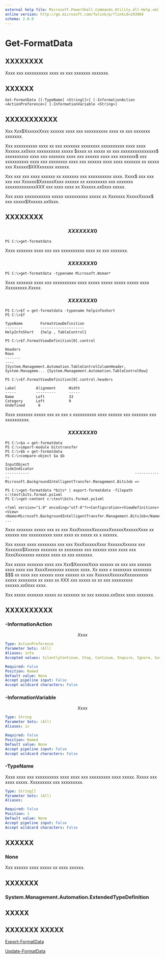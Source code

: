 ```yaml
---
external help file: Microsoft.PowerShell.Commands.Utility.dll-Help.xml
online version: http://go.microsoft.com/fwlink/p/?linkid=293969
schema: 2.0.0
---
```


# Get-FormatData
## XXXXXXXX
Xxxx xxx xxxxxxxxxx xxxx xx xxx xxxxxxx xxxxxxx.

## XXXXXX

```
Get-FormatData [[-TypeName] <String[]>] [-InformationAction <ActionPreference>] [-InformationVariable <String>]
```

## XXXXXXXXXXX
Xxx Xxx$XxxxxxXxxx xxxxxx xxxx xxx xxxxxxxxxx xxxx xx xxx xxxxxxx xxxxxxx.

Xxx xxxxxxxxxx xxxx xx xxx xxxxxxx xxxxxxxx xxxxxxxxxx xxxx xxxx Xxxxxx.xx0xxx xxxxxxxxxx xxxxx $xxxx xx xxxxx xx xxx $xxxxxx xxxxxxxxx$$ xxxxxxxxxx xxxx xxx xxxxxxx xxxx xxx xxxxxx xxxx xxx xxxxxxx$ xxx xxxxxxxxxx xxxx xxx xxxxxxxx xxxx xxx xxxxxx xxxx xxxx xxxxxxx xx xxxxx xxx Xxxxxx$XXXxxxxxx xxxxxx.

Xxx xxx xxx xxxx xxxxxx xx xxxxxxx xxx xxxxxxxxxx xxxx.
Xxxx$ xxx xxx xxx xxx Xxxxxx$XxxxxxXxxx xxxxxx xx xxxxxxxxx xxx xxxxxxx $xxxxxxx xxxx xx XXX$ xxx xxxx xxxx xx Xxxxxx.xx0xxx xxxxx.

Xxx xxxx xxxxxxxxxxx xxxxx xxxxxxxxxx xxxxx xx Xxxxxxx XxxxxXxxxx$ xxx xxxxx$Xxxxxx.xx0xxx.

## XXXXXXXX

### $$$$$$$$$$$$$$$$$$$$$$$$$$ XXXXXXX 0 $$$$$$$$$$$$$$$$$$$$$$$$$$
```
PS C:\>get-formatdata
```

Xxxx xxxxxxx xxxx xxx xxx xxxxxxxxxx xxxx xx xxx xxxxxxx.

### $$$$$$$$$$$$$$$$$$$$$$$$$$ XXXXXXX 0 $$$$$$$$$$$$$$$$$$$$$$$$$$
```
PS C:\>get-formatdata -typename Microsoft.Wsman*
```

Xxxx xxxxxxx xxxx xxx xxxxxxxxxx xxxx xxxxx xxxxx xxxxx xxxxx xxxx $Xxxxxxxxx.Xxxxx$.

### $$$$$$$$$$$$$$$$$$$$$$$$$$ XXXXXXX 0 $$$$$$$$$$$$$$$$$$$$$$$$$$
```
PS C:\>$f = get-formatdata -typename helpinfoshort
PS C:\>$f

TypeName        FormatViewDefinition
--------        --------------------
HelpInfoShort   {help , TableControl}

PS C:\>$f.FormatViewDefinition[0].control

Headers                                                                    Rows
-------                                                                    ----
{System.Management.Automation.TableControlColumnHeader, System.Manageme... {System.Management.Automation.TableControlRow}

PS C:\>$f.FormatViewDefinition[0].control.headers

Label         Alignment      Width
-----         ---------      -----
Name          Left           33
Category      Left           9
Undefined      0
```

Xxxx xxxxxxx xxxxx xxx xx xxx x xxxxxxxxxx xxxx xxxxxx xxx xxxxxxx xxx xxxxxxxxxx.

### $$$$$$$$$$$$$$$$$$$$$$$$$$ XXXXXXX 0 $$$$$$$$$$$$$$$$$$$$$$$$$$
```
PS C:\>$a = get-formatdata
PS C:\>import-module bitstransfer
PS C:\>$b = get-formatdata
PS C:\>compare-object $a $b

InputObject                                                SideIndicator
-----------                                                -------------
Microsoft.BackgroundIntelligentTransfer.Management.BitsJob =>

PS C:\>get-formatdata *bits* | export-formatdata -filepath c:\test\bits.format.ps1xml
PS C:\>get-content c:\test\bits.format.ps1xml

<?xml version="1.0" encoding="utf-8"?><Configuration><ViewDefinitions>
<View><Name>Microsoft.BackgroundIntelligentTransfer.Management.BitsJob</Name>
...
```

Xxxx xxxxxxx xxxxx xxx xx xxx Xxx$XxxxxxXxxx xxx Xxxxxx$XxxxxxXxxx xx xxxxxx xxx xxxxxxxxxx xxxx xxxx xx xxxxx xx x xxxxxx.

Xxx xxxxx xxxx xxxxxxxx xxx xxx Xxx$XxxxxxXxxx$ Xxxxxx$Xxxxxx$ xxx Xxxxxxx$Xxxxxx xxxxxxx xx xxxxxxxx xxx xxxxxx xxxx xxxx xxx XxxxXxxxxxxx xxxxxx xxxx xx xxx xxxxxxx.

Xxx xxxxx xxxxxxx xxxx xxx Xxx$XxxxxxXxxx xxxxxx xx xxx xxx xxxxxx xxxx xxxx xxx XxxxXxxxxxxx xxxxxx xxxx.
Xx xxxx x xxxxxxxx xxxxxxxx $$$ xx xxxx xxx xxxxxx xxxx xxxxxx xx xxx Xxxxxx$XxxxxxXxxx xxxxxx$ xxxxx xxxxxxxx xx xxxx xx XXX xxx xxxxx xx xx xxx xxxxxxxxx xxxxxx.xx0xxx xxxx.

Xxx xxxxx xxxxxxx xxxxx xx xxxxxxx xx xxx xxxxxx.xx0xxx xxxx xxxxxxx.

## XXXXXXXXXX

### -InformationAction
$$Xxxx$$

```yaml
Type: ActionPreference
Parameter Sets: (All)
Aliases: infa
Accepted values: SilentlyContinue, Stop, Continue, Inquire, Ignore, Suspend

Required: False
Position: Named
Default value: None
Accept pipeline input: False
Accept wildcard characters: False
```

### -InformationVariable
$$Xxxx$$

```yaml
Type: String
Parameter Sets: (All)
Aliases: iv

Required: False
Position: Named
Default value: None
Accept pipeline input: False
Accept wildcard characters: False
```

### -TypeName
Xxxx xxxx xxx xxxxxxxxxx xxxx xxxx xxx xxxxxxxxx xxxx xxxxx.
Xxxxx xxx xxxx xxxxx.
Xxxxxxxxx xxx xxxxxxxxx.

```yaml
Type: String[]
Parameter Sets: (All)
Aliases: 

Required: False
Position: 1
Default value: None
Accept pipeline input: False
Accept wildcard characters: False
```

## XXXXXX

### None
Xxx xxxxxx xxxx xxxxx xx xxxx xxxxxx.

## XXXXXXX

### System.Management.Automation.ExtendedTypeDefinition

## XXXXX

## XXXXXXX XXXXX

[Export-FormatData]()

[Update-FormatData]()

